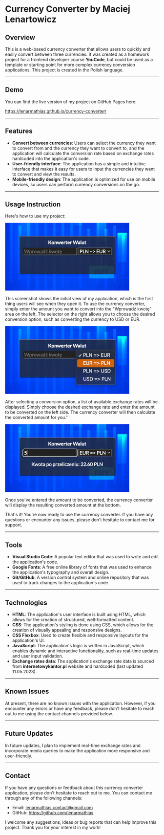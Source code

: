 # Currency Converter by Maciej Lenartowicz

## Overview

This is a web-based currency converter that allows users to quickly and easily convert between three currencies. It was created as a homework project for a frontend developer course **YouCode**, but could be used as a template or starting point for more complex currency conversion applications. This project is created in the Polish language.

---

## Demo

You can find the live version of my project on GitHub Pages here:

https://lenarmathias.github.io/currency-converter/

---

## Features

- **Convert between currencies**: Users can select the currency they want to convert from and the currency they want to convert to, and the application will calculate the conversion rate based on exchange rates hardcoded into the application's code.
- **User-friendly interface**: The application has a simple and intuitive interface that makes it easy for users to input the currencies they want to convert and view the results.
- **Mobile-friendly design**: The application is optimized for use on mobile devices, so users can perform currency conversions on the go.

---

## Usage Instruction

Here's how to use my project:

![Screenshot of Currency Converter](/images/screenshots/screenshotConverter.jpeg "Screenshot of Currency Converter")

This screenshot shows the initial view of my application, which is the first thing users will see when they open it. To use the currency converter, simply enter the amount you want to convert into the "Wprowadź kwotę" area on the left. The selector on the right allows you to choose the desired conversion option, such as converting the currency to USD or EUR.

![Screenshot of Currency Selector](/images/screenshots/screenshotSelector.jpeg "Screenshot of Currency Selector")

After selecting a conversion option, a list of available exchange rates will be displayed. Simply choose the desired exchange rate and enter the amount to be converted on the left side. The currency converter will then calculate the converted amount for you."

![Screenshot of Currency Result](/images/screenshots/screenshotResult.jpeg "Screenshot of Currency Result")

Once you've entered the amount to be converted, the currency converter will display the resulting converted amount at the bottom.

That's it! You're now ready to use the currency converter. If you have any questions or encounter any issues, please don't hesitate to contact me for support.

---

## Tools 

- **Visual Studio Code**: A popular text editor that was used to write and edit the application's code.
- **Google Fonts**: A free online library of fonts that was used to enhance the application's typography and overall design.
- **Git/GitHub**: A version control system and online repository that was used to track changes to the application's code.

---

## Technologies

- **HTML**: The application's user interface is built using HTML, which allows for the creation of structured, well-formatted content.
- **CSS**: The application's styling is done using CSS, which allows for the creation of visually appealing and responsive designs.
- **CSS Flexbox**: Used to create flexible and responsive layouts for the application's UI.
- **JavaScript**: The application's logic is written in JavaScript, which enables dynamic and interactive functionality, such as real-time updates and user input validation.
- **Exchange rates data**: The application's exchange rate data is sourced from **internetowykantor.pl** website and hardcoded (last updated 11.05.2023).

---

## Known Issues

At present, there are no known issues with the application. However, if you encounter any errors or have any feedback, please don't hesitate to reach out to me using the contact channels provided below.

---

## Future Updates

In future updates, I plan to implement real-time exchange rates and incorporate media queries to make the application more responsive and user-friendly.

---

## Contact

If you have any questions or feedback about this currency converter application, please don't hesitate to reach out to me. You can contact me through any of the following channels:

- Email: lenarmathias.contact@gmail.com
- GitHub: https://github.com/lenarmathias

I welcome any suggestions, ideas or bug reports that can help improve this project. Thank you for your interest in my work!